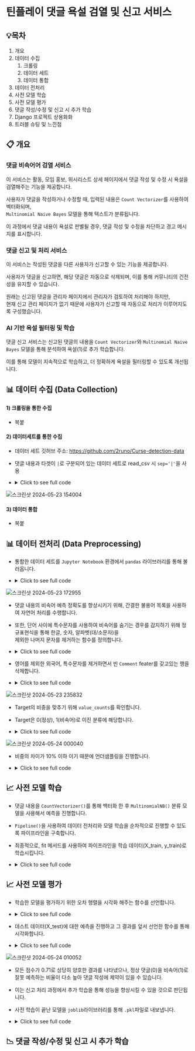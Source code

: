 # **틴플레이 댓글 욕설 검열 및 신고 서비스**

## **💡목차**

1. 개요
2. 데이터 수집
   1) 크롤링
   2) 데이터 세트
   3) 데이터 통합
3. 데이터 전처리
4. 사전 모델 학습
5. 사전 모델 평가
6. 댓글 작성/수정 및 신고 시 추가 학습
7. Django 프로젝트 상용화화
8. 트러블 슈팅 및 느낀점

## **📋 개요**

### 댓글 비속어어 검열 서비스  
이 서비스는 활동, 모임 홍보, 위시리스트 상세 페이지에서 댓글 작성 및 수정 시 욕설을 검열해주는 기능을 제공합니다.  

사용자가 댓글을 작성하거나 수정할 때, 입력된 내용은 `Count Vectorizer`를 사용하여 벡터화되며,  
`Multinomial Naive Bayes` 모델을 통해 텍스트가 분류됩니다.  

이 과정에서 댓글 내용이 욕설로 판별될 경우, 댓글 작성 및 수정을 차단하고 경고 메시지를 표시합니다.  

### 댓글 신고 및 처리 서비스  
이 서비스는 작성된 댓글을 다른 사용자가 신고할 수 있는 기능을 제공합니다.  

사용자가 댓글을 신고하면, 해당 댓글은 자동으로 삭제되며, 이를 통해 커뮤니티의 건전성을 유지할 수 있습니다.  

원래는 신고된 댓글을 관리자 페이지에서 관리자가 검토하여 처리해야 하지만,  
현재 신고 관리 페이지가 없기 때문에 사용자가 신고할 때 자동으로 처리가 이루어지도록 구성했습니다.  

### AI 기반 욕설 필터링 및 학습  
댓글 신고 서비스는 신고된 댓글의 내용을 `Count Vectorizer`와 `Multinomial Naive Bayes` 모델을 통해 분석하여 욕설(1)로 추가 학습합니다.  

이를 통해 모델이 지속적으로 학습하고, 더 정확하게 욕설을 필터링할 수 있도록 개선됩니다.  

## **📊 데이터 수집 (Data Collection)**

#### 1) 크롤링을 통한 수집
- 복붙

#### 2) 데이터세트를 통한 수집
- 데이터 세트 깃허브 주소: https://github.com/2runo/Curse-detection-data
- 댓글 내용과 타겟이 `|`로 구분되어 있는 데이터 세트로 read_csv 시 `sep='|'`을 사용
- <details>
    <summary>Click to see full code</summary>

        import pandas as pd

        reply_df = pd.read_csv('./datasets/dataset.txt', sep='|')
        reply_df
    
  </details>

![스크린샷 2024-05-23 154004](https://github.com/gyoungDeok-Seo/django_with_ai/assets/142222116/465922ab-02b4-4265-968d-8ba02c12ef64)

#### 3) 데이터 통합
- 복붙

## **📊 데이터 전처리 (Data Preprocessing)**

- 통합한 데이터 세트를 `Jupyter Notebook` 환경에서 `pandas` 라이브러리를 통해 불러옵니다.

- <details>
    <summary>Click to see full code</summary>
    
        import pandas as pd
    
        reply_df = pd.read_csv('./datasets/merge_comments_data.csv')
        reply_df

</details>

![스크린샷 2024-05-23 172955](https://github.com/gyoungDeok-Seo/django_with_ai/assets/142222116/e938a4e3-3465-4abc-a401-6274c8735f70)


- 댓글 내용의 비속어 예측 정확도를 향상시키기 위해, 간결한 불용어 목록을 사용하여 자연어 처리를 수행합니다.  

- 또한, 단어 사이에 특수문자를 사용하여 비속어를 숨기는 경우를 감지하기 위해 정규표현식을 통해 한글, 숫자, 알파벳(대/소문자)을  
  제외한 나머지 문자를 제거하는 함수를 정의합니다.

- <details>
    <summary>Click to see full code</summary>

        import re
        
        # 불용어 목록 선언
        korean_stopwords = set([
            '이', '그', '저', '것', '들', '의', '를', '은', '는', '에', '와', '과', '도', '으로', '까지', '부터', '다시', '번', '만', '할',  
            '한다', '그리고', '가', '이다', '다', '등', '합니다', '있습니다', '합니다', '있다', '수', '인', '여기', '저기', '거기', '의해',  
            '같은', '등', '이랑', '며', '이와', '서', '한', '그리고', '합니다', '때문에', '대로', '따라', '마다', '하나', '두', '세', '네',  
            '한', '하기', '등', '이며', '이며', '이와', '이런', '이렇게', '하지만', '때문에', '그리고', '입니다', '하지만', '그러나', '어떻게',  
            '그러면', '어떤', '그래서', '뿐만', '그런데', '더욱', '더군다나', '게다가', '하지만', '그래서', '그러므로', '그러니까', '따라서',  
            '그러나', '그리고', '이와'
        ])

        # 데이터 전처리 함수 정의
        def preprocess_text(text):
            # 특수 문자 제거
            text = re.sub(r'[^가-힣a-zA-Z0-9\s-]', '', text)
            
            # 연속된 공백 제거
            text = re.sub(r'\s+', ' ', text).strip()
            
            # 형태소 분석
            words = text.split()
            
            # 불용어 제거
            text = ' '.join([word for word in words if word not in korean_stopwords])
            return text

</details>

- 영어를 제외한 외국어, 특수문자를 제거하면서 빈 `Comment` feater를 갖고있는 행을 삭제합니다.

- <details>
    <summary>Click to see full code</summary>
    
        reply_df['Comment'] = reply_df['Comment'].apply(preprocess_text)
        reply_df['Comment'].replace('', pd.NA, inplace=True)
        reply_df.dropna(subset=['Comment'], inplace=True)
        reply_df

</details>

![스크린샷 2024-05-23 235832](https://github.com/gyoungDeok-Seo/django_with_ai/assets/142222116/fbf1b54c-c783-4d44-9d50-321895c31047)

- Target의 비중을 맞추기 위해 `value_counts`를 확인합니다.
- Target은 0(정상), 1(비속어)로 이진 분류에 해당합니다.

- <details>
    <summary>Click to see full code</summary>
    
        reply_df.Target.value_counts()

</details>

![스크린샷 2024-05-24 000040](https://github.com/gyoungDeok-Seo/django_with_ai/assets/142222116/a9e57a4e-4e21-4205-a90e-e0fd7fe4ff8c)

- 비중의 차이가 10% 이하 이기 때문에 언더샘플링을 진행합니다.

- <details>
    <summary>Click to see full code</summary>
    
        profanity = reply_df[reply_df['Target'] == 1].sample(8151, random_state=124)
        normal = reply_df[reply_df['Target'] == 0]
        reply_df = pd.concat([profanity, normal]).reset_index(drop=True)
  
</details>

## **📈 사전 모델 학습**

- 댓글 내용을 `CountVectorizer()`를 통해 백터화 한 후 `MultinomialNB()` 분류 모델을 사용해서 예측을 진행합니다.  

- `Pipeline()`을 사용하여 데이터 전처리와 모델 학습을 순차적으로 진행할 수 있도록 파이프라인을 구축합니다.

- 최종적으로, fit 메서드를 사용하여 파이프라인을 학습 데이터(X_train, y_train)로 학습시킵니다.  

- <details>
    <summary>Click to see full code</summary>
    
        from sklearn.model_selection import train_test_split
        from sklearn.feature_extraction.text import CountVectorizer
        from sklearn.naive_bayes import MultinomialNB
        from sklearn.pipeline import Pipeline

        features, targets = reply_df.Comment, reply_df.Target

        X_train, X_test, y_train, y_test = train_test_split(features, targets, stratify=targets, test_size=0.2, random_state=124)

        m_nb_pipe = Pipeline([('count_vectorizer', CountVectorizer()), ('multinomial_NB', MultinomialNB())])

        m_nb_pipe.fit(X_train, y_train)

</details>

## **📈 사전 모델 평가**

- 학습한 모델을 평가하기 위한 오차 행렬을 시각화 해주는 함수를 선언합니다.

- <details>
    <summary>Click to see full code</summary>
    
        import matplotlib.pyplot as plt
        from sklearn.metrics import accuracy_score, precision_score, recall_score, f1_score, roc_auc_score, confusion_matrix, ConfusionMatrixDisplay
        
        def get_evaluation(y_test, prediction, classifier=None, X_test=None):
            # 오차 행렬
            confusion = confusion_matrix(y_test, prediction)
            # 정확도
            accuracy = accuracy_score(y_test , prediction)
            # 정밀도
            precision = precision_score(y_test , prediction, average='micro')
            # 재현율
            recall = recall_score(y_test , prediction, average='micro')
            # F1 score
            f1 = f1_score(y_test, prediction, average='micro')
            
            print('오차 행렬')
            print(confusion)
            print('정확도: {0:.4f}, 정밀도: {1:.4f}, 재현율: {2:.4f}, F1: {3:.4f}'.format(accuracy, precision, recall, f1))
            print("#" * 80)
            
            if classifier is not None and  X_test is not None:
                fig, axes = plt.subplots(nrows=1, ncols=2, figsize=(12,4))
                titles_options = [("Confusion matrix", None), ("Normalized confusion matrix", "true")]
        
                for (title, normalize), ax in zip(titles_options, axes.flatten()):
                    disp = ConfusionMatrixDisplay.from_estimator(classifier, X_test, y_test, ax=ax, cmap=plt.cm.Blues, normalize=normalize)
                    disp.ax_.set_title(title)
                plt.show()
  
</details>

- 데스트 데이터(X_test)에 대한 예측을 진행하고 그 결과를 앞서 선언한 함수를 통해 시각화합니다.

- <details>
    <summary>Click to see full code</summary>
    
        prediction = m_nb_pipe.predict(X_test)
        get_evaluation(y_test, prediction, m_nb_pipe, X_test)

</details>

![스크린샷 2024-05-24 010052](https://github.com/gyoungDeok-Seo/django_with_ai/assets/142222116/f87e74ba-f8dc-4f86-ae46-ec966d78f739)

- 모든 점수가 0.71로 상당히 양호한 결과를 나타냈으나, 정상 댓글(0)을 비속어(1)로 잘못 예측하는 비율이 다소 높아 댓글 작성에 제약이 있을 수 있습니다.
- 이는 신고 처리 과정에서 추가 학습을 통해 성능을 향상시킬 수 있을 것으로 판단됩니다.

- 사전 학습이 끝난 모델을 `joblib`라이브러리를 통해 `.pkl`파일로 내보냅니다.

- <details>
    <summary>Click to see full code</summary>
    
        import pickle
        
        with open('reply_default_model.pkl', 'wb') as file:
            pickle.dump(m_nb_pipe, file)

</details>


## **📉 댓글 작성/수정 및 신고 시 추가 학습**




